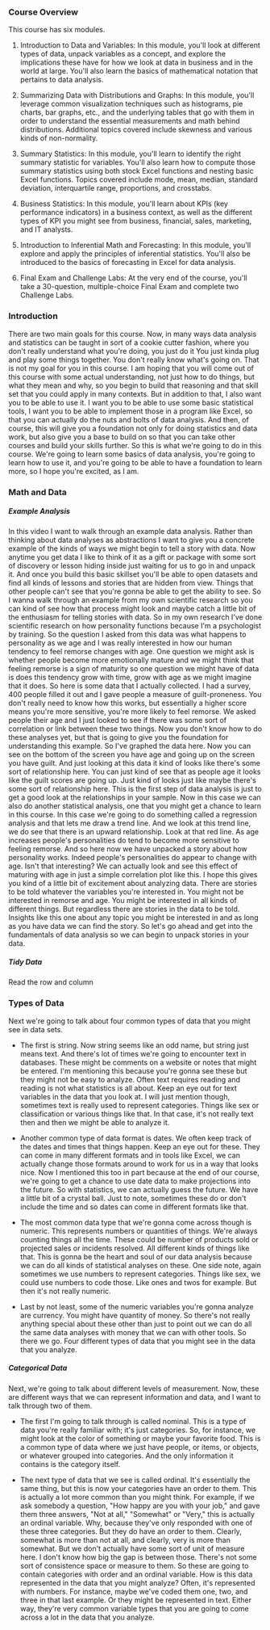 ### Course Overview

This course has six modules.

1. Introduction to Data and Variables: In this module, you'll look at different types of data, unpack variables as a concept, 
and explore the implications these have for how we look at data in business and in the world at large. You'll also learn 
the basics of mathematical notation that pertains to data analysis.

2. Summarizing Data with Distributions and Graphs: In this module, you'll leverage common visualization techniques such as 
histograms, pie charts, bar graphs, etc., and the underlying tables that go with them in order to understand the essential 
measurements and math behind distributions. Additional topics covered include skewness and various kinds of non-normality.

3. Summary Statistics: In this module, you'll learn to identify the right summary statistic for variables. You'll also learn 
how to compute those summary statistics using both stock Excel functions and nesting basic Excel functions. Topics covered 
include mode, mean, median, standard deviation, interquartile range, proportions, and crosstabs.

4. Business Statistics: In this module, you'll learn about KPIs (key performance indicators) in a business context, as well as 
the different types of KPI you might see from business, financial, sales, marketing, and IT analysts.

5. Introduction to Inferential Math and Forecasting: In this module, you'll explore and apply the principles of inferential 
statistics. You'll also be introduced to the basics of forecasting in Excel for data analysis.

6. Final Exam and Challenge Labs: At the very end of the course, you'll take a 30-question, multiple-choice Final Exam and 
complete two Challenge Labs.


### Introduction
There are two main goals for this course. Now, in many ways data analysis and statistics can be taught in sort of a cookie cutter fashion, where you don't really understand what you're doing, you just do it You just kinda plug and play some things together. You don't really know what's going on. That is not my goal for you in this course. I am hoping that you will come out of this course with some actual understanding, not just how to do things, but what they mean and why, so you begin to build that reasoning and that skill set that you could apply in many contexts. But in addition to that, I also want you to be able to use it. I want you to be able to use some basic statistical tools, I want you to be able to implement those in a program like Excel, so that you can actually do the nuts and bolts of data analysis. And then, of course, this will give you a foundation not only for doing statistics and data work, but also give you a base to build on so that you can take other courses and build your skills further. So this is what we're going to do in this course. We're going to learn some basics of data analysis, you're going to learn how to use it, and you're going to be able to have a foundation to learn more, so I hope you're excited, as I am.

### Math and Data
##### Example Analysis
In this video I want to walk through an example data analysis. Rather than thinking about data analyses as abstractions I want to give you a concrete example of the kinds of ways we might begin to tell a story with data. Now anytime you get data I like to think of it as a gift or package with some sort of discovery or lesson hiding inside just waiting for us to go in and unpack it. And once you build this basic skillset you'll be able to open datasets and find all kinds of lessons and stories that are hidden from view. Things that other people can't see that you're gonna be able to get the ability to see. So I wanna walk through an example from my own scientific research so you can kind of see how that process might look and maybe catch a little bit of the enthusiasm for telling stories with data. So in my own research I've done scientific research on how personality functions because I'm a psychologist by training. So the question I asked from this data was what happens to personality as we age and I was really interested in how our human tendency to feel remorse changes with age. One question we might ask is whether people become more emotionally mature and we might think that feeling remorse is a sign of maturity so one question we might have of data is does this tendency grow with time, grow with age as we might imagine that it does. So here is some data that I actually collected. I had a survey, 400 people filled it out and I gave people a measure of guilt-proneness. You don't really need to know how this works, but essentially a higher score means you're more sensitive, you're more likely to feel remorse. We asked people their age and I just looked to see if there was some sort of correlation or link between these two things. Now you don't know how to do these analyses yet, but that is going to give you the foundation for understanding this example. So I've graphed the data here. Now you can see on the bottom of the screen you have age and going up on the screen you have guilt. And just looking at this data it kind of looks like there's some sort of relationship here. You can just kind of see that as people age it looks like the guilt scores are going up. Just kind of looks just like maybe there's some sort of relationship here. This is the first step of data analysis is just to get a good look at the relationships in your sample. Now in this case we can also do another statistical analysis, one that you might get a chance to learn in this course. In this case we're going to do something called a regression analysis and that lets me draw a trend line. And we look at this trend line, we do see that there is an upward relationship. Look at that red line. As age increases people's personalities do tend to become more sensitive to feeling remorse. And so here now we have unpacked a story about how personality works. Indeed people's personalities do appear to change with age. Isn't that interesting? We can actually look and see this effect of maturing with age in just a simple correlation plot like this. I hope this gives you kind of a little bit of excitement about analyzing data. There are stories to be told whatever the variables you're interested in. You might not be interested in remorse and age. You might be interested in all kinds of different things. But regardless there are stories in the data to be told. Insights like this one about any topic you might be interested in and as long as you have data we can find the story. So let's go ahead and get into the fundamentals of data analysis so we can begin to unpack stories in your data.

##### Tidy Data
Read the row and column

### Types of Data
Next we're going to talk about four common types of data that you might see in data sets. 

- The first is string. Now string seems like an odd name, but string just means text. And there's lot of times we're going to encounter text in databases. These might be comments on a website or notes that might be entered. I'm mentioning this because you're gonna see these but they might not be easy to analyze. Often text requires reading and reading is not what statistics is all about. Keep an eye out for text variables in the data that you look at. I will just mention though, sometimes text is really used to represent categories. Things like sex or classification or various things like that. In that case, it's not really text then and then we might be able to analyze it. 

- Another common type of data format is dates. We often keep track of the dates and times that things happen. Keep an eye out for these. They can come in many different formats and in tools like Excel, we can actually change those formats around to work for us in a way that looks nice. Now I mentioned this too in part because at the end of our course, we're going to get a chance to use date data to make projections into the future. So with statistics, we can actually guess the future. We have a little bit of a crystal ball. Just to note, sometimes these do or don't include the time and so dates can come in different formats like that. 

- The most common data type that we're gonna come across though is numeric. This represents numbers or quantities of things. We're always counting things all the time. These could be number of products sold or projected sales or incidents resolved. All different kinds of things like that. This is gonna be the heart and soul of our data analysis because we can do all kinds of statistical analyses on these. One side note, again sometimes we use numbers to represent categories. Things like sex, we could use numbers to code those. Like ones and twos for example. But then it's not really numeric. 

- Last by not least, some of the numeric variables you're gonna analyze are currency. You might have quantity of money. So there's not really anything special about these other than just to point out we can do all the same data analyses with money that we can with other tools. So there we go. Four different types of data that you might see in the data that you analyze. 

##### Categorical Data
Next, we're going to talk about different levels of measurement. Now, these are different ways that we can represent information and data, and I want to talk through two of them. 

- The first I'm going to talk through is called nominal. This is a type of data you're really familiar with; it's just categories. So, for instance, we might look at the color of something or maybe your favorite food. This is a common type of data where we just have people, or items, or objects, or whatever grouped into categories. And the only information it contains is the category itself.

- The next type of data that we see is called ordinal. It's essentially the same thing, but this is now your categories have an order to them. This is actually a lot more common than you might think. For example, if we ask somebody a question, "How happy are you with your job," and gave them three answers, "Not at all," "Somewhat" or "Very," this is actually an ordinal variable. Why, because they've only responded with one of these three categories. But they do have an order to them. Clearly, somewhat is more than not at all, and clearly, very is more than somewhat. But we don't actually have some sort of unit of measure here. I don't know how big the gap is between those. There's not some sort of consistence space or measure to them. So these are going to contain categories with order and an ordinal variable. How is this data represented in the data that you might analyze? Often, it's represented with numbers. For instance, maybe we've coded them one, two, and three in that last example. Or they might be represented in text. Either way, they're very common variable types that you are going to come across a lot in the data that you analyze. 
